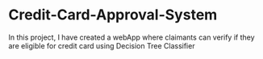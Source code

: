 # Credit-Card-Approval-System
In this project, I have created a webApp where claimants can verify if they are eligible for credit card using Decision Tree Classifier
